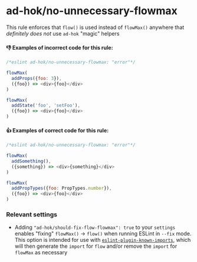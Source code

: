 # ad-hok/no-unnecessary-flowmax

This rule enforces that `flow()` is used instead of `flowMax()` anywhere that *definitely does not* use `ad-hok` "magic" helpers

#### :-1: Examples of incorrect code for this rule:
```js
/*eslint ad-hok/no-unnecessary-flowmax: "error"*/

flowMax(
  addProps({foo: 3}),
  ({foo}) => <div>{foo}</div>
)

flowMax(
  addState('foo', 'setFoo'),
  ({foo}) => <div>{foo}</div>
)
```

#### :+1: Examples of correct code for this rule:
```js
/*eslint ad-hok/no-unnecessary-flowmax: "error"*/

flowMax(
  addSomething(),
  ({something}) => <div>{something}</div>
)

flowMax(
  addPropTypes({foo: PropTypes.number}),
  ({foo}) => <div>{foo}</div>
)
```

### Relevant settings

* Adding `"ad-hok/should-fix-flow-flowmax": true` to your `settings` enables "fixing" `flowMax()` -> `flow()` when running ESLint in `--fix` mode. This option is intended
for use with [`eslint-plugin-known-imports`](https://github.com/helixbass/eslint-plugin-known-imports), which will then
generate the `import` for `flow` and/or remove the `import` for `flowMax` as necessary
